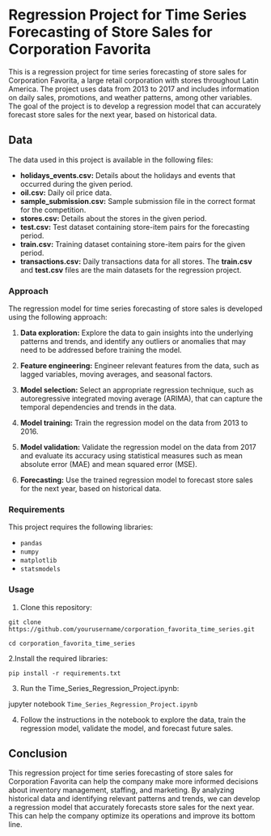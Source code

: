 # **Regression Project for Time Series Forecasting of Store Sales for Corporation Favorita**

This is a regression project for time series forecasting of store sales for Corporation Favorita, a large retail corporation with stores throughout Latin America. The project uses data from 2013 to 2017 and includes information on daily sales, promotions, and weather patterns, among other variables. The goal of the project is to develop a regression model that can accurately forecast store sales for the next year, based on historical data.

## Data
The data used in this project is available in the following files:

- **holidays_events.csv:** Details about the holidays and events that occurred during the given period.
- **oil.csv:** Daily oil price data.
- **sample_submission.csv:** Sample submission file in the correct format for the competition.
- **stores.csv:** Details about the stores in the given period.
- **test.csv:** Test dataset containing store-item pairs for the forecasting period.
- **train.csv:** Training dataset containing store-item pairs for the given period.
- **transactions.csv:** Daily transactions data for all stores.
The **train.csv** and **test.csv** files are the main datasets for the regression project.

### Approach
The regression model for time series forecasting of store sales is developed using the following approach:

1. **Data exploration:** Explore the data to gain insights into the underlying patterns and trends, and identify any outliers or anomalies that may need to be addressed before training the model.

2. **Feature engineering:** Engineer relevant features from the data, such as lagged variables, moving averages, and seasonal factors.

3. **Model selection:** Select an appropriate regression technique, such as autoregressive integrated moving average (ARIMA), that can capture the temporal dependencies and trends in the data.

4. **Model training:** Train the regression model on the data from 2013 to 2016.

5. **Model validation:** Validate the regression model on the data from 2017 and evaluate its accuracy using statistical measures such as mean absolute error (MAE) and mean squared error (MSE).

6. **Forecasting:** Use the trained regression model to forecast store sales for the next year, based on historical data.

### Requirements
This project requires the following libraries:

- `pandas`
- `numpy`
- `matplotlib`
- `statsmodels`

### Usage
1. Clone this repository:

`git clone https://github.com/yourusername/corporation_favorita_time_series.git`

`cd corporation_favorita_time_series`

2.Install the required libraries:

`pip install -r requirements.txt`

3. Run the Time_Series_Regression_Project.ipynb:

jupyter notebook `Time_Series_Regression_Project.ipynb`

4. Follow the instructions in the notebook to explore the data, train the regression model, validate the model, and forecast future sales.

## Conclusion
This regression project for time series forecasting of store sales for Corporation Favorita can help the company make more informed decisions about inventory management, staffing, and marketing. By analyzing historical data and identifying relevant patterns and trends, we can develop a regression model that accurately forecasts store sales for the next year. This can help the company optimize its operations and improve its bottom line.
